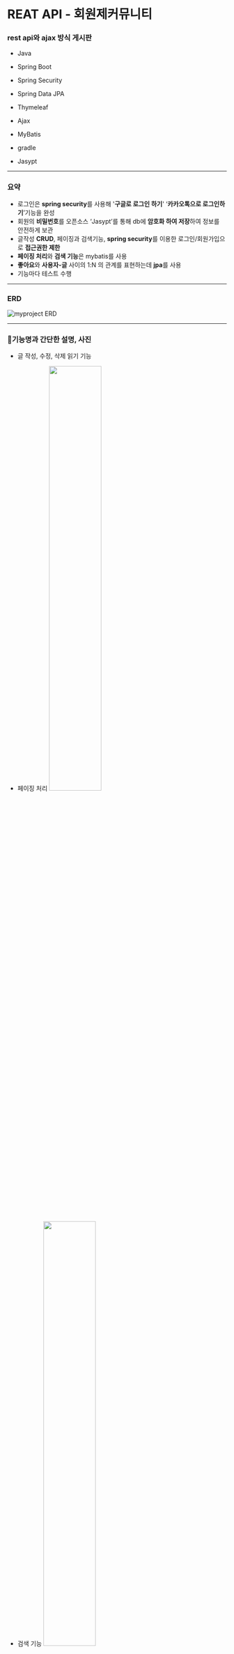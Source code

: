 # REAT API - 회원제커뮤니티

### rest api와 ajax 방식 게시판

- Java
- Spring Boot
- Spring Security
- Spring Data JPA
- Thymeleaf

- Ajax
- MyBatis
- gradle
- Jasypt

---

### 요약

- 로그인은 **spring security**를 사용해 '**구글로 로그인 하기**' ‘**카카오톡으로 로그인하기**’기능을 완성
- 회원의 **비밀번호**를 오픈소스 ‘Jasypt’를 통해 db에 **암호화 하여 저장**하여 정보를 안전하게 보관
- 글작성 **CRUD**, 페이징과 검색기능, **spring security**를 이용한 로그인/회원가입으로 **접근권한 제한**
- **페이징 처리**와 **검색 기능**은 mybatis를 사용
- **좋아요**와 **사용자-글** 사이의 1:N 의 관계를 표현하는데 **jpa**를 사용
- 기능마다 테스트 수행

---
### ERD
![myproject ERD](https://github.com/jisoo615/myproject/assets/57720285/c4845a22-27b0-435b-ad37-b69500b18517)

---

### 🔻기능명과 간단한 설명, 사진

- 글 작성, 수정, 삭제 읽기 기능
- 페이징 처리
  <img src="https://github.com/jisoo615/myproject/assets/57720285/37abea35-9b08-4bc1-a785-8f70ef41bdb5" width="50%">


- 검색 기능
  <img src="https://github.com/jisoo615/myproject/assets/57720285/8d137623-d076-4739-8f0c-b41c88507adc" width="50%">

    
- 회원가입/로그인 기능 - 카카오/네이버 로그인

spring security로 비로그인 회원은 게시판 상세내역 확인 제한 + 글 작성 제한

|일반 회원가입|구글로그인, 카카오 로그인 구현|
|-----|-----|
|![3](https://github.com/jisoo615/myproject/assets/57720285/d8ba52db-02e9-43de-9b11-c02890a79815)|![4](https://github.com/jisoo615/myproject/assets/57720285/3dab5ece-3ee7-4614-8a3d-04ecc3a58925)|



- 좋아요 기능
회원이 접속한 글에 하트를 누르면, 채워진 하트로 바뀌고 숫자가 증가
<img src="https://github.com/jisoo615/myproject/assets/57720285/c0e3b629-010e-4bfb-ba70-e12a6a52c77b" width="50%">


- 오픈소스 Jasypt 를 이용한 비밀번호 암호화 복호화
  user DB의 password속성 값의 일부
  <img src="https://github.com/jisoo615/myproject/assets/57720285/3896ca45-bd42-4d88-8ee9-47d1dd2c0d65" width="50%">
   
    
- 댓글과 대댓글 구현
  | 댓글 | 대댓글 |
  |-----|-----|
  | ![7](https://github.com/jisoo615/myproject/assets/57720285/faef74dc-10b0-45c7-af20-4f58fc92290d) | ![8](https://github.com/jisoo615/myproject/assets/57720285/b6d73f4d-e8ff-4570-b7c4-40c1590906b6) |
